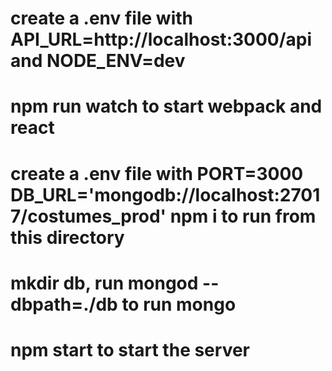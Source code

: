 # create a .env file with API_URL=http://localhost:3000/api and NODE_ENV=dev

# npm run watch to start webpack and react

# create a .env file with PORT=3000 DB_URL='mongodb://localhost:27017/costumes_prod' npm i to run from this directory

# mkdir db, run mongod --dbpath=./db to run mongo

# npm start to start the server
